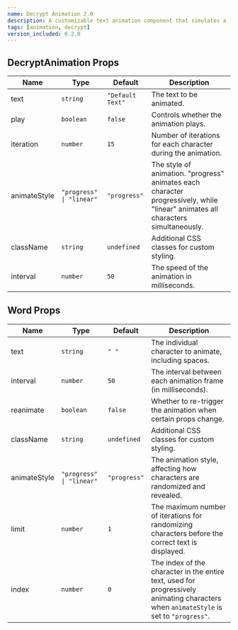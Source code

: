 ```yaml
---
name: Decrypt Animation 2.0
description: A customizable text animation component that simulates a `decrypting` effect by progressively revealing text with randomized characters. This effect is different to the above animation as it can handle large texts.
tags: [animation, decrypt]
version_included: 0.2.0
---
```


## DecryptAnimation Props

|   Name       |   Type                                      |   Default           |   Description                                                                                                                                                    |
|--------------|---------------------------------------------|---------------------|------------------------------------------------------------------------------------------------------------------------------------------------------------------|
|  text        | `string`                                    | `"Default Text"`     | The text to be animated.                                                                                                                                        |
| play         | `boolean`                                   | `false`             | Controls whether the animation plays.                                                                                                                           |
| iteration    | `number`                                    | `15`                | Number of iterations for each character during the animation.                                                                                                    |
| animateStyle | `"progress" \| "linear"`                    | `"progress"`        | The style of animation. "progress" animates each character progressively, while "linear" animates all characters simultaneously.                                |
| className    | `string`                                    | `undefined`         | Additional CSS classes for custom styling.                                                                                                                      |
| interval     | `number`                                    | `50`                | The speed of the animation in milliseconds.                                                                                                                     |

## Word Props

|   Name       |   Type                                      |   Default           |   Description                                                                                                                                                    |
|--------------|---------------------------------------------|---------------------|------------------------------------------------------------------------------------------------------------------------------------------------------------------|
| text         | `string`                                    | `" "`               | The individual character to animate, including spaces.                                                                                                           |
| interval     | `number`                                    | `50`                | The interval between each animation frame (in milliseconds).                                                                                                     |
| reanimate    | `boolean`                                   | `false`             | Whether to re-trigger the animation when certain props change.                                                                                                   |
| className    | `string`                                    | `undefined`         | Additional CSS classes for custom styling.                                                                                                                      |
| animateStyle | `"progress" \| "linear"`                    | `"progress"`        | The animation style, affecting how characters are randomized and revealed.                                                                                       |
| limit        | `number`                                    | `1`                 | The maximum number of iterations for randomizing characters before the correct text is displayed.                                                                |
| index        | `number`                                    | `0`                 | The index of the character in the entire text, used for progressively animating characters when `animateStyle` is set to `"progress"`.                            |
